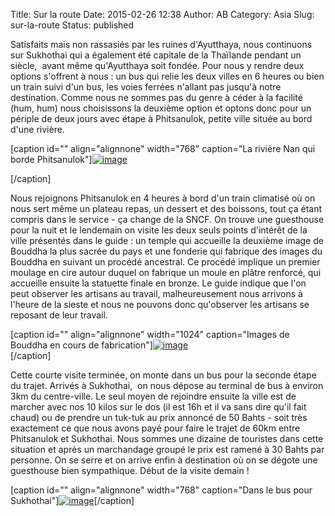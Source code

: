 Title: Sur la route
Date: 2015-02-26 12:38
Author: AB
Category: Asia
Slug: sur-la-route
Status: published

Satisfaits mais non rassasiés par les ruines d'Ayutthaya, nous
continuons sur Sukhothai qui a également été capitale de la Thaïlande
pendant un siècle,  avant même qu'Ayutthaya soit fondée. Pour nous y
rendre deux options s'offrent à nous : un bus qui relie les deux villes
en 6 heures ou bien un train suivi d'un bus, les voies ferrées n'allant
pas jusqu'à notre destination. Comme nous ne sommes pas du genre à céder
à la facilité (hum, hum) nous choisissons la deuxième option et optons
donc pour un périple de deux jours avec étape à Phitsanulok, petite
ville située au bord d'une rivière.

<!-- PELICAN_END_SUMMARY -->

[caption id="" align="alignnone" width="768" caption="La rivière Nan qui
borde
Phitsanulok"][![image](https://astridetjdenasie.files.wordpress.com/2015/02/wpid-sam_3161.jpg?w=768 "Phitsanulok")](https://astridetjdenasie.files.wordpress.com/2015/02/wpid-sam_3161.jpg)

[/caption]

Nous rejoignons Phitsanulok en 4 heures à bord d'un train climatisé où
on nous sert même un plateau repas, un dessert et des boissons, tout ça
étant compris dans le service - ça change de la SNCF. On trouve une
guesthouse pour la nuit et le lendemain on visite les deux seuls points
d'intérêt de la ville présentés dans le guide : un temple qui accueille
la deuxième image de Bouddha la plus sacrée du pays et une fonderie qui
fabrique des images du Bouddha en suivant un procédé ancestral. Ce
procédé implique un premier moulage en cire autour duquel on fabrique un
moule en plâtre renforcé, qui accueille ensuite la statuette finale en
bronze. Le guide indique que l'on peut observer les artisans au travail,
malheureusement nous arrivons à l'heure de la sieste et nous ne pouvons
donc qu'observer les artisans se reposant de leur travail.

[caption id="" align="alignnone" width="1024" caption="Images de Bouddha
en cours de
fabrication"][![image](https://astridetjdenasie.files.wordpress.com/2015/02/wpid-sam_3185.jpg?w=1024 "Fonderie")](https://astridetjdenasie.files.wordpress.com/2015/02/wpid-sam_3185.jpg)  
[/caption]

Cette courte visite terminée, on monte dans un bus pour la seconde étape
du trajet. Arrivés à Sukhothai,  on nous dépose au terminal de bus à
environ 3km du centre-ville. Le seul moyen de rejoindre ensuite la ville
est de marcher avec nos 10 kilos sur le dos (il est 16h et il va sans
dire qu'il fait chaud) ou de prendre un tuk-tuk au prix annoncé de 50
Bahts - soit très exactement ce que nous avons payé pour faire le trajet
de 60km entre Phitsanulok et Sukhothai. Nous sommes une dizaine de
touristes dans cette situation et après un marchandage groupé le prix
est ramené à 30 Bahts par personne. On se serre et on arrive enfin à
destination où on se dégote une guesthouse bien sympathique. Début de la
visite demain !

[caption id="" align="alignnone" width="768" caption="Dans le bus pour
Sukhothai"][![image](https://astridetjdenasie.files.wordpress.com/2015/02/wpid-sam_3191.jpg?w=768 "Bus Sukhothai")](https://astridetjdenasie.files.wordpress.com/2015/02/wpid-sam_3191.jpg)[/caption]

